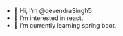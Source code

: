 - 👋 Hi, I’m @devendraSingh5
- 👀 I’m interested in react.
- 🌱 I’m currently learning spring boot.

<!---
devendraSingh5/devendraSingh5 is a ✨ special ✨ repository because its `README.md` (this file) appears on your GitHub profile.
You can click the Preview link to take a look at your changes.
--->
